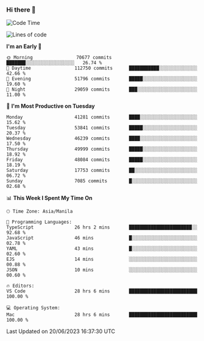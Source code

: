 ### Hi there 👋

<!--START_SECTION:waka-->
![Code Time](http://img.shields.io/badge/Code%20Time-4%2C089%20hrs%2010%20mins-blue)

![Lines of code](https://img.shields.io/badge/From%20Hello%20World%20I%27ve%20Written-104.4%20million%20lines%20of%20code-blue)

**I'm an Early 🐤** 

```text
🌞 Morning                70677 commits       ███████░░░░░░░░░░░░░░░░░░   26.74 % 
🌆 Daytime                112750 commits      ███████████░░░░░░░░░░░░░░   42.66 % 
🌃 Evening                51796 commits       █████░░░░░░░░░░░░░░░░░░░░   19.60 % 
🌙 Night                  29059 commits       ███░░░░░░░░░░░░░░░░░░░░░░   11.00 % 
```
📅 **I'm Most Productive on Tuesday** 

```text
Monday                   41281 commits       ████░░░░░░░░░░░░░░░░░░░░░   15.62 % 
Tuesday                  53841 commits       █████░░░░░░░░░░░░░░░░░░░░   20.37 % 
Wednesday                46239 commits       ████░░░░░░░░░░░░░░░░░░░░░   17.50 % 
Thursday                 49999 commits       █████░░░░░░░░░░░░░░░░░░░░   18.92 % 
Friday                   48084 commits       █████░░░░░░░░░░░░░░░░░░░░   18.19 % 
Saturday                 17753 commits       ██░░░░░░░░░░░░░░░░░░░░░░░   06.72 % 
Sunday                   7085 commits        █░░░░░░░░░░░░░░░░░░░░░░░░   02.68 % 
```


📊 **This Week I Spent My Time On** 

```text
🕑︎ Time Zone: Asia/Manila

💬 Programming Languages: 
TypeScript               26 hrs 2 mins       ███████████████████████░░   92.68 % 
JavaScript               46 mins             █░░░░░░░░░░░░░░░░░░░░░░░░   02.78 % 
YAML                     43 mins             █░░░░░░░░░░░░░░░░░░░░░░░░   02.60 % 
EJS                      14 mins             ░░░░░░░░░░░░░░░░░░░░░░░░░   00.88 % 
JSON                     10 mins             ░░░░░░░░░░░░░░░░░░░░░░░░░   00.60 % 

🔥 Editors: 
VS Code                  28 hrs 6 mins       █████████████████████████   100.00 % 

💻 Operating System: 
Mac                      28 hrs 6 mins       █████████████████████████   100.00 % 
```


 Last Updated on 20/06/2023 16:37:30 UTC
<!--END_SECTION:waka-->


<!--
**rad182/rad182** is a ✨ _special_ ✨ repository because its `README.md` (this file) appears on your GitHub profile.

Here are some ideas to get you started:

- 🔭 I’m currently working on ...
- 🌱 I’m currently learning ...
- 👯 I’m looking to collaborate on ...
- 🤔 I’m looking for help with ...
- 💬 Ask me about ...
- 📫 How to reach me: ...
- 😄 Pronouns: ...
- ⚡ Fun fact: ...
-->

